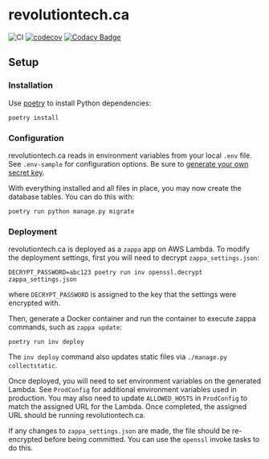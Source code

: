 # revolutiontech.ca

![CI](https://github.com/RevolutionTech/revolutiontech.ca/actions/workflows/ci.yml/badge.svg)
[![codecov](https://codecov.io/gh/RevolutionTech/revolutiontech.ca/branch/main/graph/badge.svg)](https://codecov.io/gh/RevolutionTech/revolutiontech.ca)
[![Codacy Badge](https://api.codacy.com/project/badge/Grade/b4326bf2a9d34f8ba5e77e79c0da49c0)](https://www.codacy.com/app/RevolutionTech/revolutiontech.ca)

## Setup

### Installation

Use [poetry](https://github.com/sdispater/poetry) to install Python dependencies:

    poetry install
    
### Configuration

revolutiontech.ca reads in environment variables from your local `.env` file. See `.env-sample` for configuration options. Be sure to [generate your own secret key](http://stackoverflow.com/a/16630719).

With everything installed and all files in place, you may now create the database tables. You can do this with:

    poetry run python manage.py migrate

### Deployment

revolutiontech.ca is deployed as a `zappa` app on AWS Lambda. To modify the deployment settings, first you will need to decrypt `zappa_settings.json`:

    DECRYPT_PASSWORD=abc123 poetry run inv openssl.decrypt zappa_settings.json

where `DECRYPT_PASSWORD` is assigned to the key that the settings were encrypted with.

Then, generate a Docker container and run the container to execute zappa commands, such as `zappa update`:

    poetry run inv deploy

The `inv deploy` command also updates static files via `./manage.py collectstatic`.

Once deployed, you will need to set environment variables on the generated Lambda. See `ProdConfig` for additional environment variables used in production. You may also need to update `ALLOWED_HOSTS` in `ProdConfig` to match the assigned URL for the Lambda. Once completed, the assigned URL should be running revolutiontech.ca.

If any changes to `zappa_settings.json` are made, the file should be re-encrypted before being committed. You can use the `openssl` invoke tasks to do this.
